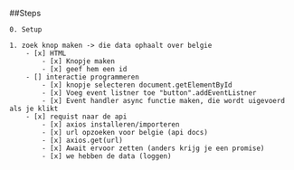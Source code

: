 ##Steps
    
    0. Setup
    
    1. zoek knop maken -> die data ophaalt over belgie
        - [x] HTML
            - [x] Knopje maken
            - [x] geef hem een id
        - [] interactie programmeren
            - [x] knopje selecteren document.getElementById
            - [x] Voeg event listner toe "button".addEventListner
            - [x] Event handler async functie maken, die wordt uigevoerd als je klikt
        - [x] requist naar de api 
            - [x] axios installeren/importeren
            - [x] url opzoeken voor belgie (api docs)
            - [x] axios.get(url)     
            - [x] Await ervoor zetten (anders krijg je een promise)
            - [x] we hebben de data (loggen)


        